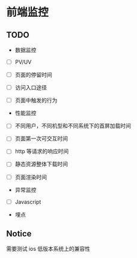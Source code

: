 # 前端监控

## TODO

- 数据监控
- [ ] PV/UV
- [ ] 页面的停留时间
- [ ] 访问入口途径
- [ ] 页面中触发的行为



- 性能监控
- [ ] 不同用户，不同机型和不同系统下的首屏加载时间
- [ ] 页面第一次可交互时间
- [ ] http 等请求的响应时间
- [ ] 静态资源整体下载时间
- [ ] 页面渲染时间



- 异常监控
- [ ] Javascript



- 埋点

## **Notice**

需要测试 ios 低版本系统上的兼容性